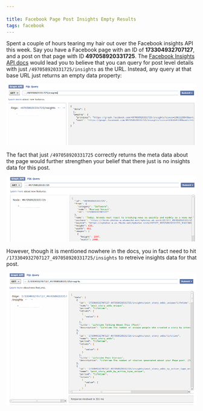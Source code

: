 ```yaml
---

title: Facebook Page Post Insights Empty Results
tags: facebook
---
```


Spent a couple of hours tearing my hair out over the Facebook insights API this week. Say you have a Facebook page with an ID of **173304932707127**, and a post on that page with ID **497058920331725**. The [Facebook Insights API docs](https://developers.facebook.com/docs/reference/fql/insights/) would lead you to believe that you can query for post level details with just `/497058920331725/insights` as the URL. Instead, any query at that base URL just returns an empty data property:

![Facebook Insights Post Empty Data](/images/insights_empty_data.png)

The fact that just `/497058920331725` correctly returns the meta data about the page would further strengthen your belief that there just is no insights data for this post.

![Facebook Insights Post Metadata](/images/insights_post.png)

However, though it is mentioned nowhere in the docs, you in fact need to hit `/173304932707127_497058920331725/insights` to retreive insights data for that post.

![Facebook Insights Post Success](/images/insights_with_data.png)

